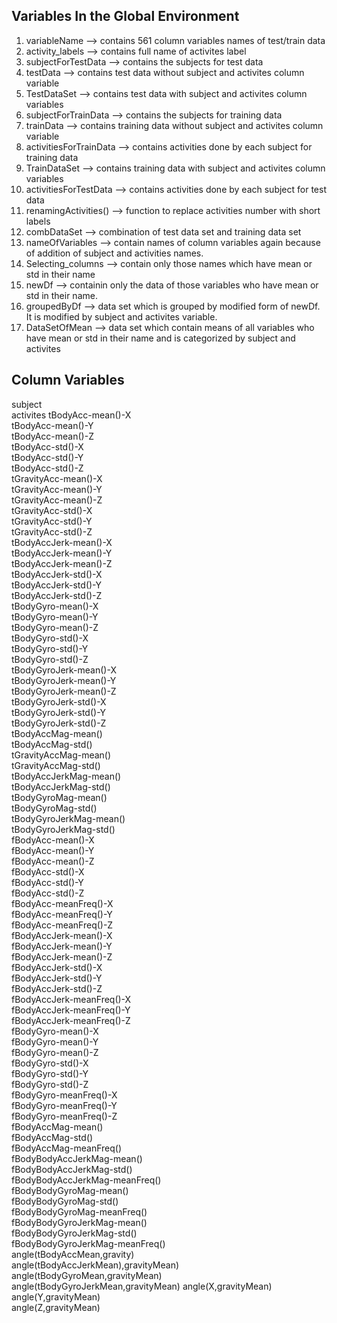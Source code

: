 ## Variables In the Global Environment
1.  variableName --> contains 561 column variables names of test/train data
2.  activity_labels --> contains full name of activites label
3.  subjectForTestData --> contains the subjects for test data
4.  testData --> contains test data without subject and activites column variable
5.  TestDataSet --> contains test data with subject and activites column variables
6.  subjectForTrainData --> contains the subjects for training data
7.  trainData --> contains training data without subject and activites column variable
8.  activitiesForTrainData --> contains activities done by each subject for training data
9.  TrainDataSet --> contains training data with subject and activites column variables
10. activitiesForTestData --> contains activities done by each subject for test data
11. renamingActivities() --> function to replace activities number with short labels
12. combDataSet --> combination of test data set and training data set
13. nameOfVariables --> contain names of column variables again because of addition of subject and activities names.
14. Selecting_columns --> contain only those names which have mean or std in their name
15. newDf --> containin only the data of those variables who have mean or std in their name.
16. groupedByDf --> data set which is grouped by modified form of newDf. It is modified by subject and activites variable.
17. DataSetOfMean --> data set which contain means of all variables who have mean or std in their name and is categorized by subject and activites

## Column Variables
  
  subject                              
  activites
  tBodyAcc-mean()-X                   
  tBodyAcc-mean()-Y                   
  tBodyAcc-mean()-Z                    
  tBodyAcc-std()-X                    
  tBodyAcc-std()-Y                     
  tBodyAcc-std()-Z                    
  tGravityAcc-mean()-X                 
  tGravityAcc-mean()-Y                
  tGravityAcc-mean()-Z                 
  tGravityAcc-std()-X                 
  tGravityAcc-std()-Y                  
  tGravityAcc-std()-Z                 
  tBodyAccJerk-mean()-X                
  tBodyAccJerk-mean()-Y               
  tBodyAccJerk-mean()-Z                
  tBodyAccJerk-std()-X                
  tBodyAccJerk-std()-Y                
  tBodyAccJerk-std()-Z                
  tBodyGyro-mean()-X                   
  tBodyGyro-mean()-Y                  
  tBodyGyro-mean()-Z                   
  tBodyGyro-std()-X                   
  tBodyGyro-std()-Y                    
  tBodyGyro-std()-Z                   
  tBodyGyroJerk-mean()-X               
  tBodyGyroJerk-mean()-Y              
  tBodyGyroJerk-mean()-Z               
  tBodyGyroJerk-std()-X               
  tBodyGyroJerk-std()-Y                
  tBodyGyroJerk-std()-Z               
  tBodyAccMag-mean()                   
  tBodyAccMag-std()                   
  tGravityAccMag-mean()               
  tGravityAccMag-std()                
  tBodyAccJerkMag-mean()              
  tBodyAccJerkMag-std()               
  tBodyGyroMag-mean()                  
  tBodyGyroMag-std()                  
  tBodyGyroJerkMag-mean()              
  tBodyGyroJerkMag-std()              
  fBodyAcc-mean()-X                    
  fBodyAcc-mean()-Y                   
  fBodyAcc-mean()-Z                    
  fBodyAcc-std()-X                    
  fBodyAcc-std()-Y                     
  fBodyAcc-std()-Z                    
  fBodyAcc-meanFreq()-X                
  fBodyAcc-meanFreq()-Y               
  fBodyAcc-meanFreq()-Z                
  fBodyAccJerk-mean()-X               
  fBodyAccJerk-mean()-Y                
  fBodyAccJerk-mean()-Z               
  fBodyAccJerk-std()-X                 
  fBodyAccJerk-std()-Y                
  fBodyAccJerk-std()-Z                 
  fBodyAccJerk-meanFreq()-X           
  fBodyAccJerk-meanFreq()-Y            
  fBodyAccJerk-meanFreq()-Z           
  fBodyGyro-mean()-X                   
  fBodyGyro-mean()-Y                  
  fBodyGyro-mean()-Z                   
  fBodyGyro-std()-X                   
  fBodyGyro-std()-Y                    
  fBodyGyro-std()-Z                   
  fBodyGyro-meanFreq()-X               
  fBodyGyro-meanFreq()-Y              
  fBodyGyro-meanFreq()-Z               
  fBodyAccMag-mean()                  
  fBodyAccMag-std()                    
  fBodyAccMag-meanFreq()              
  fBodyBodyAccJerkMag-mean()           
  fBodyBodyAccJerkMag-std()           
  fBodyBodyAccJerkMag-meanFreq()       
  fBodyBodyGyroMag-mean()             
  fBodyBodyGyroMag-std()               
  fBodyBodyGyroMag-meanFreq()         
  fBodyBodyGyroJerkMag-mean()          
  fBodyBodyGyroJerkMag-std()          
  fBodyBodyGyroJerkMag-meanFreq()      
  angle(tBodyAccMean,gravity)         
  angle(tBodyAccJerkMean),gravityMean) 
  angle(tBodyGyroMean,gravityMean)    
  angle(tBodyGyroJerkMean,gravityMean) 
  angle(X,gravityMean)                
  angle(Y,gravityMean)                 
  angle(Z,gravityMean) 
 
